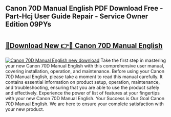 ## Canon 70D Manual English PDF Download Free - Part-Hcj User Guide Repair - Service Owner Edition 09PYs

# <h2><a href="http://cf13148.oget.top/?id=Canon+70D+Manual+English">🔗Download New 👉🔴 Canon 70D Manual English</a></h2>

[![Canon 70D Manual English new download](https://i.imgur.com/5g1atiW.png)](http://cf13148.oget.top/?id=Canon+70D+Manual+English)
Take the first step in mastering your new Canon 70D Manual English with this comprehensive user manual, covering installation, operation, and maintenance. Before using your Canon 70D Manual English, please take a moment to read this manual carefully. It contains essential information on product setup, operation, maintenance, and troubleshooting, ensuring that you are able to use the product safely and effectively. Experience the power of list of features at your fingertips with your new Canon 70D Manual English. Your Success is Our Goal Canon 70D Manual English. We are here to ensure your complete satisfaction with your new product.
